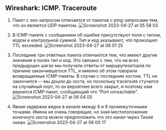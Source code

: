 ## Wireshark: ICMP. Traceroute


1. Пакет с эхо-запросом отличается от пакетов с ping-запросами тем, что он является UDP-пакетом.
![Screenshot 2023-04-27 at 05 58 03](https://user-images.githubusercontent.com/65076429/234748310-67a44b24-fe71-4b74-bda8-544bd83db8eb.png)

2. В ICMP-пакете с сообщением об ошибке присутствуют поля с типом, кодом и контрольной суммой. Тип и код указывают, что произошел TTL exceeded.
![Screenshot 2023-04-27 at 06 01 25](https://user-images.githubusercontent.com/65076429/234748791-231382c0-c185-4f94-b97d-5ed998a779f5.png)

3. Последние три ответных пакета отличаются тем, что имеют другие значения в полях тип и код. Это связано с тем, что на всех предыдущих шагах мы получали
ответы от маршрутизаторов по причине закончившегося TTL, и именно об этом говорили возвращаемые ICMP-пакеты. В случае с последним хостом, TTL не закончился -- мы дошли до хоста, но поскольку traceroute стучался
на случайный порт, то он вероятнее всего закрыт, и поэтому нам вернется ICMP-пакет, сообщающий что "Port unreachable".
![Screenshot 2023-04-27 at 06 04 05](https://user-images.githubusercontent.com/65076429/234749127-66ea1862-fb69-4ba9-a880-06bffae08ac8.png)

4. Явная задержка видна в канале между 8 и 9 промежуточными точками. Имена не очень говорящие, но зная местоположение конечного хоста можно предположить что это канал через Тихий океан. 
![Screenshot 2023-04-27 at 06 00 17](https://user-images.githubusercontent.com/65076429/234748610-cce70654-2a72-49f0-adc1-eff6e09250f5.png)
